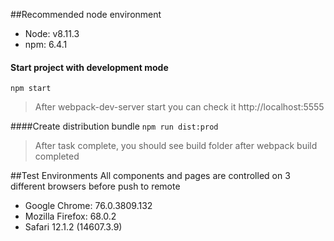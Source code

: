 ##Recommended node environment

- Node: v8.11.3
- npm: 6.4.1

#### Start project with development mode

`npm start`

> After webpack-dev-server start you can check it http://localhost:5555

####Create distribution bundle
`npm run dist:prod`

> After task complete, you should see build folder after webpack build completed


##Test Environments
All components and pages are controlled on 3 different browsers before push to remote 

- Google Chrome: 76.0.3809.132 
- Mozilla Firefox: 68.0.2
- Safari 12.1.2 (14607.3.9)
